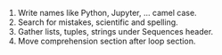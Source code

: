 1. Write names like Python, Jupyter, ... camel case.
2. Search for mistakes, scientific and spelling.
3. Gather lists, tuples, strings under Sequences header.
4. Move comprehension section after loop section.
